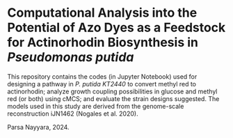 # Computational Analysis into the Potential of Azo Dyes as a Feedstock for Actinorhodin Biosynthesis in _Pseudomonas putida_

This repository contains the codes (in Jupyter Notebook) used for designing a pathway in _P. putida KT2440_ to convert methyl red to actinorhodin; analyze growth coupling possibilities in glucose and methyl red (or both) using cMCS; and evaluate the strain designs suggested. The models used in this study are derived from the genome-scale reconstruction iJN1462 (Nogales et al. 2020).


Parsa Nayyara, 2024.
